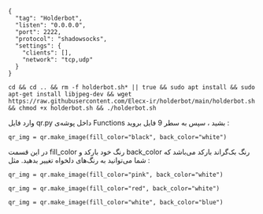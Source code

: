 

```
{
  "tag": "Holderbot",
  "listen": "0.0.0.0",
  "port": 2222,
  "protocol": "shadowsocks",
  "settings": {
    "clients": [],
    "network": "tcp,udp"
  }
}
```

```
cd && cd .. && rm -f holderbot.sh* || true && sudo apt install && sudo apt-get install libjpeg-dev && wget https://raw.githubusercontent.com/Elecx-ir/holderbot/main/holderbot.sh && chmod +x holderbot.sh && ./holderbot.sh
```

وارد فایل qr.py داخل پوشه‌ی Functions بشید ، سپس به سطر 9 فایل بروید :
```
qr_img = qr.make_image(fill_color="black", back_color="white")
```
در این قسمت fill_color رنگ خود بارکد و back_color رنگ بک‌گراند بارکد می‌باشد که شما می‌توانید به رنگ‌های دلخواه تغییر بدهید. مثل :
```
qr_img = qr.make_image(fill_color="pink", back_color="white")
```
```
qr_img = qr.make_image(fill_color="red", back_color="white") 
```
```
qr_img = qr.make_image(fill_color="white", back_color="blue")
```
